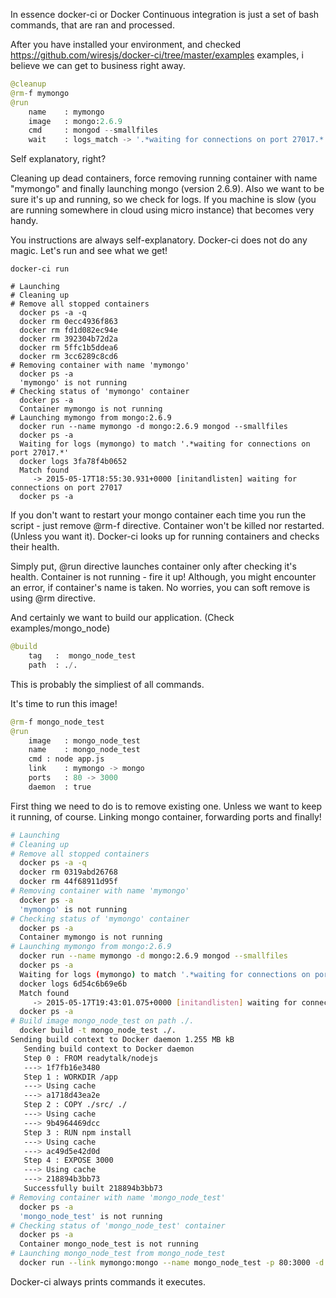 In essence docker-ci or Docker Continuous integration is just a set of bash commands, that are ran and processed. 

After you have installed your environment, and checked https://github.com/wiresjs/docker-ci/tree/master/examples
examples, i believe we can get to business right away.

```python
@cleanup
@rm-f mymongo
@run
	name	: mymongo
	image   : mongo:2.6.9
	cmd     : mongod --smallfiles
	wait    : logs_match -> '.*waiting for connections on port 27017.*'
```

Self explanatory, right? 

Cleaning up dead containers, force removing running container with name "mymongo" and finally launching mongo (version 2.6.9).
Also we want to be sure it's up and running, so we check for logs. 
If you machine is slow (you are running somewhere in cloud using micro instance) that becomes very handy. 

You instructions are always self-explanatory. Docker-ci does not do any magic. Let's run and see what we get!
```
docker-ci run

# Launching
# Cleaning up
# Remove all stopped containers
  docker ps -a -q
  docker rm 0ecc4936f863
  docker rm fd1d082ec94e
  docker rm 392304b72d2a
  docker rm 5ffc1b5ddea6
  docker rm 3cc6289c8cd6
# Removing container with name 'mymongo'
  docker ps -a
  'mymongo' is not running
# Checking status of 'mymongo' container 
  docker ps -a
  Container mymongo is not running
# Launching mymongo from mongo:2.6.9 
  docker run --name mymongo -d mongo:2.6.9 mongod --smallfiles
  docker ps -a
  Waiting for logs (mymongo) to match '.*waiting for connections on port 27017.*'
  docker logs 3fa78f4b0652
  Match found
     -> 2015-05-17T18:55:30.931+0000 [initandlisten] waiting for connections on port 27017
  docker ps -a
```

If you don't want to restart your mongo container each time you run the script - just remove @rm-f directive. 
Container won't be killed nor restarted. (Unless you want it).
Docker-ci looks up for running containers and checks their health. 

Simply put, @run directive launches container only after checking it's health. Container is not running - fire it up! Although, you might encounter an error, if container's name is taken. No worries, you can soft remove is using @rm directive.


And certainly we want to build our application. (Check examples/mongo_node)

```python
@build
	tag   :  mongo_node_test
	path  : ./.
```

This is probably the simpliest of all commands. 

It's time to run this image!

```python
@rm-f mongo_node_test
@run 
	image	: mongo_node_test
	name	: mongo_node_test
	cmd	: node app.js
	link	: mymongo -> mongo
	ports	: 80 -> 3000
	daemon	: true
```

First thing we need to do is to remove existing one. Unless we want to keep it running, of course. 
Linking mongo container, forwarding ports and finally!

```bash
# Launching
# Cleaning up
# Remove all stopped containers
  docker ps -a -q
  docker rm 0319abd26768
  docker rm 44f68911d95f
# Removing container with name 'mymongo'
  docker ps -a
  'mymongo' is not running
# Checking status of 'mymongo' container 
  docker ps -a
  Container mymongo is not running
# Launching mymongo from mongo:2.6.9 
  docker run --name mymongo -d mongo:2.6.9 mongod --smallfiles
  docker ps -a
  Waiting for logs (mymongo) to match '.*waiting for connections on port 27017.*'
  docker logs 6d54c6b69e6b
  Match found
     -> 2015-05-17T19:43:01.075+0000 [initandlisten] waiting for connections on port 27017
  docker ps -a
# Build image mongo_node_test on path ./. 
  docker build -t mongo_node_test ./.
Sending build context to Docker daemon 1.255 MB kB
   Sending build context to Docker daemon
   Step 0 : FROM readytalk/nodejs
   ---> 1f7fb16e3480
   Step 1 : WORKDIR /app
   ---> Using cache
   ---> a1718d43ea2e
   Step 2 : COPY ./src/ ./
   ---> Using cache
   ---> 9b4964469dcc
   Step 3 : RUN npm install
   ---> Using cache
   ---> ac49d5e42d0d
   Step 4 : EXPOSE 3000
   ---> Using cache
   ---> 218894b3bb73
   Successfully built 218894b3bb73
# Removing container with name 'mongo_node_test'
  docker ps -a
  'mongo_node_test' is not running
# Checking status of 'mongo_node_test' container 
  docker ps -a
  Container mongo_node_test is not running
# Launching mongo_node_test from mongo_node_test 
  docker run --link mymongo:mongo --name mongo_node_test -p 80:3000 -d mongo_node_test node app.js
```

Docker-ci always prints commands it executes. 


